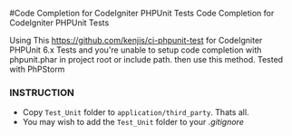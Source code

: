 #Code Completion for CodeIgniter PHPUnit Tests
Code Completion for CodeIgniter PHPUnit Tests

Using This https://github.com/kenjis/ci-phpunit-test for CodeIgniter PHPUnit 6.x Tests and you're unable to setup code completion with phpunit.phar in project root or include path. then use this method. Tested with PhPStorm

### INSTRUCTION
- Copy `Test_Unit` folder to `application/third_party`. Thats all. 
- You may wish to add the `Test_Unit` folder to your *.gitignore*

